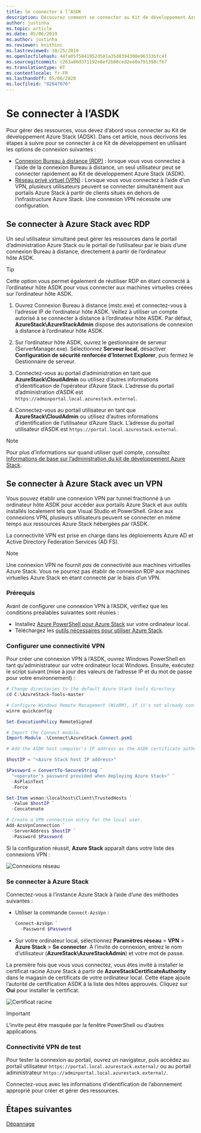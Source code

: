 ```yaml
---
title: Se connecter à l’ASDK
description: Découvrez comment se connecter au Kit de développement Azure Stack (ASDK).
author: justinha
ms.topic: article
ms.date: 05/06/2019
ms.author: justinha
ms.reviewer: knithinc
ms.lastreviewed: 10/25/2019
ms.openlocfilehash: 44fa05f5841952d581a35d8394300e96333bfc4f
ms.sourcegitcommit: c263a86d371192e8ef2b80ced2ee0a791398cfb7
ms.translationtype: HT
ms.contentlocale: fr-FR
ms.lasthandoff: 05/06/2020
ms.locfileid: "82847076"
---
```

# <a name="connect-to-the-asdk"></a>Se connecter à l’ASDK

Pour gérer des ressources, vous devez d’abord vous connecter au Kit de développement Azure Stack (ADSK). Dans cet article, nous décrivons les étapes à suivre pour se connecter à ce Kit de développement en utilisant les options de connexion suivantes :

* [Connexion Bureau à distance (RDP)](#connect-with-rdp) : lorsque vous vous connectez à l’aide de la connexion Bureau à distance, un seul utilisateur peut se connecter rapidement au Kit de développement Azure Stack (ASDK).
* [Réseau privé virtuel (VPN)](#connect-with-vpn) : Lorsque vous vous connectez à l’aide d’un VPN, plusieurs utilisateurs peuvent se connecter simultanément aux portails Azure Stack à partir de clients situés en dehors de l’infrastructure Azure Stack. Une connexion VPN nécessite une configuration.

<a name="connect-with-rdp"></a>
## <a name="connect-to-azure-stack-using-rdp"></a>Se connecter à Azure Stack avec RDP

Un seul utilisateur simultané peut gérer les ressources dans le portail d’administration Azure Stack ou le portail de l’utilisateur par le biais d’une connexion Bureau à distance, directement à partir de l’ordinateur hôte ASDK.

> [!TIP]
> Cette option vous permet également de réutiliser RDP en étant connecté à l’ordinateur hôte ASDK pour vous connecter aux machines virtuelles créées sur l’ordinateur hôte ASDK.

1. Ouvrez Connexion Bureau à distance (mstc.exe) et connectez-vous à l’adresse IP de l’ordinateur hôte ASDK. Veillez à utiliser un compte autorisé à se connecter à distance à l’ordinateur hôte ASDK. Par défaut, **AzureStack\AzureStackAdmin** dispose des autorisations de connexion à distance à l’ordinateur hôte ASDK.  

2. Sur l’ordinateur hôte ASDK, ouvrez le gestionnaire de serveur (ServerManager.exe). Sélectionnez **Serveur local**, désactiver **Configuration de sécurité renforcée d’Internet Explorer**, puis fermez le Gestionnaire de serveur.

3. Connectez-vous au portail d’administration en tant que **AzureStack\CloudAdmin** ou utilisez d’autres informations d’identification de l’opérateur d’Azure Stack. L’adresse du portail d’administration d’ASDK est `https://adminportal.local.azurestack.external`.

4. Connectez-vous au portail utilisateur en tant que **AzureStack\CloudAdmin** ou utilisez d’autres informations d’identification de l’utilisateur d’Azure Stack. L’adresse du portail utilisateur d’ASDK est `https://portal.local.azurestack.external`.

> [!NOTE]
> Pour plus d’informations sur quand utiliser quel compte, consultez [Informations de base sur l’administration du kit de développement Azure Stack](asdk-admin-basics.md#what-account-should-i-use).

<a name="connect-with-vpn"></a>
## <a name="connect-to-azure-stack-using-vpn"></a>Se connecter à Azure Stack avec un VPN

Vous pouvez établir une connexion VPN par tunnel fractionné à un ordinateur hôte ASDK pour accéder aux portails Azure Stack et aux outils installés localement tels que Visual Studio et PowerShell. Grâce aux connexions VPN, plusieurs utilisateurs peuvent se connecter en même temps aux ressources Azure Stack hébergées par l’ASDK.

La connectivité VPN est prise en charge dans les déploiements Azure AD et Active Directory Federation Services (AD FS).

> [!NOTE]
> Une connexion VPN ne fournit *pas* de connectivité aux machines virtuelles Azure Stack. Vous ne pourrez pas établir de connexion RDP aux machines virtuelles Azure Stack en étant connecté par le biais d’un VPN.

### <a name="prerequisites"></a>Prérequis
Avant de configurer une connexion VPN à l’ASDK, vérifiez que les conditions préalables suivantes sont réunies :

- Installez [Azure PowerShell pour Azure Stack](asdk-post-deploy.md#install-azure-stack-powershell) sur votre ordinateur local.  
- Téléchargez les [outils nécessaires pour utiliser Azure Stack](asdk-post-deploy.md#download-the-azure-stack-tools).

### <a name="set-up-vpn-connectivity"></a>Configurer une connectivité VPN

Pour créer une connexion VPN à l’ASDK, ouvrez Windows PowerShell en tant qu’administrateur sur votre ordinateur local Windows. Ensuite, exécutez le script suivant (mise à jour des valeurs de l’adresse IP et du mot de passe pour votre environnement) :

```powershell
# Change directories to the default Azure Stack tools directory
cd C:\AzureStack-Tools-master

# Configure Windows Remote Management (WinRM), if it's not already configured.
winrm quickconfig  

Set-ExecutionPolicy RemoteSigned

# Import the Connect module.
Import-Module .\Connect\AzureStack.Connect.psm1

# Add the ASDK host computer's IP address as the ASDK certificate authority (CA) to the list of trusted hosts. Make sure you update the IP address and password values for your environment.

$hostIP = "<Azure Stack host IP address>"

$Password = ConvertTo-SecureString `
  "<operator's password provided when deploying Azure Stack>" `
  -AsPlainText `
  -Force

Set-Item wsman:\localhost\Client\TrustedHosts `
  -Value $hostIP `
  -Concatenate

# Create a VPN connection entry for the local user.
Add-AzsVpnConnection `
  -ServerAddress $hostIP `
  -Password $Password

```

Si la configuration réussit, **Azure Stack** apparaît dans votre liste des connexions VPN :

![Connexions réseau](media/asdk-connect/vpn.png)  

### <a name="connect-to-azure-stack"></a>Se connecter à Azure Stack

  Connectez-vous à l’instance Azure Stack à l’aide d’une des méthodes suivantes :  

  * Utiliser la commande `Connect-AzsVpn` :
      
    ```powershell
    Connect-AzsVpn `
      -Password $Password
    ```

  * Sur votre ordinateur local, sélectionnez **Paramètres réseau** > **VPN** > **Azure Stack** > **Se connecter**. À l’invite de connexion, entrez le nom d’utilisateur (**AzureStack\AzureStackAdmin**) et votre mot de passe.

La première fois que vous vous connectez, vous êtes invité à installer le certificat racine Azure Stack à partir de **AzureStackCertificateAuthority** dans le magasin de certificats de votre ordinateur local. Cette étape ajoute l’autorité de certification ASDK à la liste des hôtes approuvés. Cliquez sur **Oui** pour installer le certificat.

![Certificat racine](media/asdk-connect/cert.png)  
  
  > [!IMPORTANT]
  > L’invite peut être masquée par la fenêtre PowerShell ou d’autres applications.

### <a name="test-vpn-connectivity"></a>Connectivité VPN de test

Pour tester la connexion au portail, ouvrez un navigateur, puis accédez au portail utilisateur `https://portal.local.azurestack.external/` ou au portail administrateur `https://adminportal.local.azurestack.external/`.

Connectez-vous avec les informations d’identification de l’abonnement approprié pour créer et gérer des ressources.  

## <a name="next-steps"></a>Étapes suivantes

[Dépannage](asdk-troubleshooting.md)
